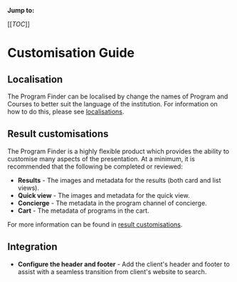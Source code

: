**Jump to:**

[[_TOC_]]

# Customisation Guide

## Localisation

The Program Finder can be localised by change the names of Program and Courses to better suit the language of the institution. For information on how to do this, please see [localisations](template-localisation.md).

## Result customisations

The Program Finder is a highly flexible product which provides the ability to customise many aspects of the presentation. At a minimum, it is recommended that the following be completed or reviewed:

* **Results** - The images and metadata for the results (both card and list views).
* **Quick view** - The images and metadata for the quick view.
* **Concierge** - The metadata in the program channel of  concierge.
* **Cart** - The metadata of programs in the cart.

For more information can be found in [result customisations](template-result-customisations.md).

## Integration

* **Configure the header and footer** - Add the client's header and footer to assist with a seamless transition from client's website to search.
